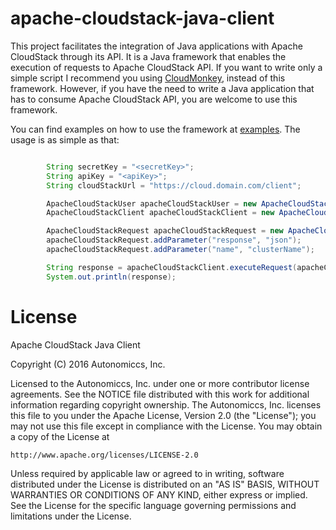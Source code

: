 # apache-cloudstack-java-client
This project facilitates the integration of Java applications with Apache CloudStack through its API. It is a Java framework that enables the execution of requests to Apache CloudStack API. If you want to write only a simple script I recommend you using <a href="https://github.com/apache/cloudstack-cloudmonkey">CloudMonkey</a>, instead of this framework. However, if you have the need to write a Java application that has to consume Apache CloudStack API, you are welcome to use this framework.

You can find examples on how to use the framework at <a href="https://github.com/Autonomiccs/apache-cloudstack-java-client/tree/master/samples/apache-cloudstack-client-examples">examples</a>. The usage is as simple as that:

```java

        String secretKey = "<secretKey>";
        String apiKey = "<apiKey>";
        String cloudStackUrl = "https://cloud.domain.com/client";

        ApacheCloudStackUser apacheCloudStackUser = new ApacheCloudStackUser(secretKey, apiKey);
        ApacheCloudStackClient apacheCloudStackClient = new ApacheCloudStackClient(cloudStackUrl, apacheCloudStackUser);

        ApacheCloudStackRequest apacheCloudStackRequest = new ApacheCloudStackRequest("listClusters");
        apacheCloudStackRequest.addParameter("response", "json");
        apacheCloudStackRequest.addParameter("name", "clusterName");

        String response = apacheCloudStackClient.executeRequest(apacheCloudStackRequest);
        System.out.println(response);
```

# License
 Apache CloudStack Java Client
 
 Copyright (C) 2016 Autonomiccs, Inc.

 Licensed to the Autonomiccs, Inc. under one
 or more contributor license agreements.  See the NOTICE file
 distributed with this work for additional information
 regarding copyright ownership. The Autonomiccs, Inc. licenses this file
 to you under the Apache License, Version 2.0 (the
 "License"); you may not use this file except in compliance
 with the License.  You may obtain a copy of the License at

    http://www.apache.org/licenses/LICENSE-2.0

 Unless required by applicable law or agreed to in writing,
 software distributed under the License is distributed on an
 "AS IS" BASIS, WITHOUT WARRANTIES OR CONDITIONS OF ANY
 KIND, either express or implied.  See the License for the
 specific language governing permissions and limitations
 under the License.
